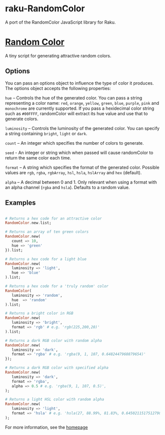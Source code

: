 # raku-RandomColor
A port of the RandomColor JavaScript library for Raku.

# [Random Color](https://randomcolor.lllllllllllllllll.com)

A tiny script for generating attractive random colors.

## Options

You can pass an options object to influence the type of color it produces. The options object accepts the following properties:

`hue` – Controls the hue of the generated color. You can pass a string representing a color name: `red`, `orange`, `yellow`, `green`, `blue`, `purple`, `pink` and `monochrome` are currently supported. If you pass a  hexidecimal color string such as `#00FFFF`, randomColor will extract its hue value and use that to generate colors.

`luminosity` – Controls the luminosity of the generated color. You can specify a string containing `bright`, `light` or `dark`.

`count` – An integer which specifies the number of colors to generate.

`seed` - An integer or string which when passed will cause randomColor to return the same color each time.

`format` – A string which specifies the format of the generated color. Possible values are `rgb`, `rgba`, `rgbArray`, `hsl`, `hsla`, `hslArray` and `hex` (default).

`alpha` – A decimal between 0 and 1. Only relevant when using a format with an alpha channel (`rgba` and `hsla`). Defaults to a random value.

## Examples

```raku

# Returns a hex code for an attractive color
RandomColor.new.list;

# Returns an array of ten green colors
RandomColor.new(
   count => 10,
   hue => 'green'
}).list;

# Returns a hex code for a light blue
RandomColor.new(
   luminosity => 'light',
   hue => 'blue'
).list;

# Returns a hex code for a 'truly random' color
RandomColor(
   luminosity => 'random',
   hue  => 'random'
).list;

# Returns a bright color in RGB
RandomColor.new(
   luminosity => 'bright',
   format => 'rgb' # e.g. 'rgb(225,200,20)'
).list;

# Returns a dark RGB color with random alpha
RandomColor.new(
   luminosity => 'dark',
   format => 'rgba' # e.g. 'rgba(9, 1, 107, 0.6482447960879654)'
});

# Returns a dark RGB color with specified alpha
RandomColor.new(
   luminosity => 'dark',
   format => 'rgba',
   alpha => 0.5 # e.g. 'rgba(9, 1, 107, 0.5)',
);

# Returns a light HSL color with random alpha
RandomColor.new(
   luminosity => 'light',
   format => 'hsla' # e.g. 'hsla(27, 88.99%, 81.83%, 0.6450211517512798)'
);

```

For more information, see the [homepage](https://randomcolor.lllllllllllllllll.com/)
